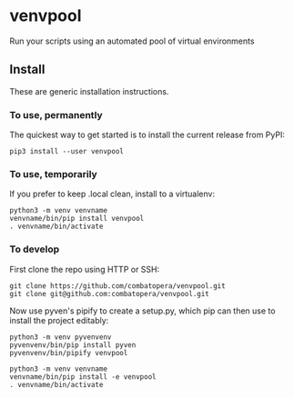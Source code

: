 # venvpool
Run your scripts using an automated pool of virtual environments

## Install
These are generic installation instructions.

### To use, permanently
The quickest way to get started is to install the current release from PyPI:
```
pip3 install --user venvpool
```

### To use, temporarily
If you prefer to keep .local clean, install to a virtualenv:
```
python3 -m venv venvname
venvname/bin/pip install venvpool
. venvname/bin/activate
```

### To develop
First clone the repo using HTTP or SSH:
```
git clone https://github.com/combatopera/venvpool.git
git clone git@github.com:combatopera/venvpool.git
```
Now use pyven's pipify to create a setup.py, which pip can then use to install the project editably:
```
python3 -m venv pyvenvenv
pyvenvenv/bin/pip install pyven
pyvenvenv/bin/pipify venvpool

python3 -m venv venvname
venvname/bin/pip install -e venvpool
. venvname/bin/activate
```
